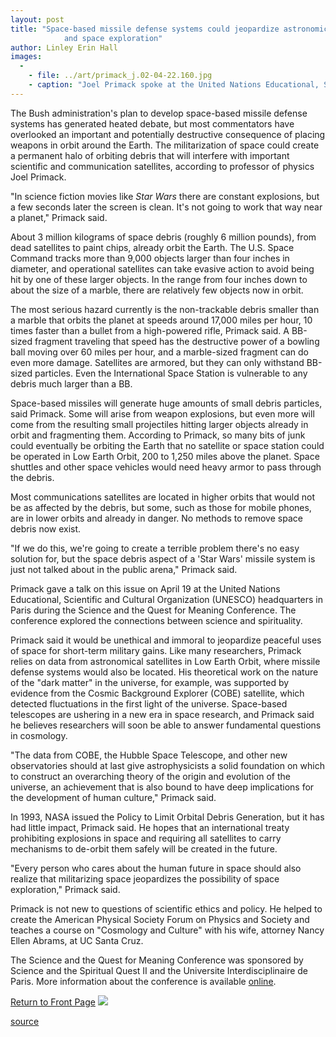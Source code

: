 ```yaml
---
layout: post
title: "Space-based missile defense systems could jeopardize astronomical research
			and space exploration"
author: Linley Erin Hall
images:
  -
    - file: ../art/primack_j.02-04-22.160.jpg
    - caption: "Joel Primack spoke at the United Nations Educational, Scientific and Cultural Organization headquarters in Paris during the Science and the Quest for Meaning Conference. Photo: UCSC Photo Services"
---
```


The Bush administration's plan to develop space-based missile defense systems has generated heated debate, but most commentators have overlooked an important and potentially destructive consequence of placing weapons in orbit around the Earth. The militarization of space could create a permanent halo of orbiting debris that will interfere with important scientific and communication satellites, according to professor of physics Joel Primack.

"In science fiction movies like _Star Wars_ there are constant explosions, but a few seconds later the screen is clean. It's not going to work that way near a planet," Primack said.  
  
About 3 million kilograms of space debris (roughly 6 million pounds), from dead satellites to paint chips, already orbit the Earth. The U.S. Space Command tracks more than 9,000 objects larger than four inches in diameter, and operational satellites can take evasive action to avoid being hit by one of these larger objects. In the range from four inches down to about the size of a marble, there are relatively few objects now in orbit.  
  
The most serious hazard currently is the non-trackable debris smaller than a marble that orbits the planet at speeds around 17,000 miles per hour, 10 times faster than a bullet from a high-powered rifle, Primack said. A BB-sized fragment traveling that speed has the destructive power of a bowling ball moving over 60 miles per hour, and a marble-sized fragment can do even more damage. Satellites are armored, but they can only withstand BB-sized particles. Even the International Space Station is vulnerable to any debris much larger than a BB.   
  
Space-based missiles will generate huge amounts of small debris particles, said Primack. Some will arise from weapon explosions, but even more will come from the resulting small projectiles hitting larger objects already in orbit and fragmenting them. According to Primack, so many bits of junk could eventually be orbiting the Earth that no satellite or space station could be operated in Low Earth Orbit, 200 to 1,250 miles above the planet. Space shuttles and other space vehicles would need heavy armor to pass through the debris.   
  
Most communications satellites are located in higher orbits that would not be as affected by the debris, but some, such as those for mobile phones, are in lower orbits and already in danger. No methods to remove space debris now exist.  
  
"If we do this, we're going to create a terrible problem there's no easy solution for, but the space debris aspect of a 'Star Wars' missile system is just not talked about in the public arena," Primack said.  
  
Primack gave a talk on this issue on April 19 at the United Nations Educational, Scientific and Cultural Organization (UNESCO) headquarters in Paris during the Science and the Quest for Meaning Conference. The conference explored the connections between science and spirituality.   
  
Primack said it would be unethical and immoral to jeopardize peaceful uses of space for short-term military gains. Like many researchers, Primack relies on data from astronomical satellites in Low Earth Orbit, where missile defense systems would also be located. His theoretical work on the nature of the "dark matter" in the universe, for example, was supported by evidence from the Cosmic Background Explorer (COBE) satellite, which detected fluctuations in the first light of the universe. Space-based telescopes are ushering in a new era in space research, and Primack said he believes researchers will soon be able to answer fundamental questions in cosmology.  
  
"The data from COBE, the Hubble Space Telescope, and other new observatories should at last give astrophysicists a solid foundation on which to construct an overarching theory of the origin and evolution of the universe, an achievement that is also bound to have deep implications for the development of human culture," Primack said.  
  
In 1993, NASA issued the Policy to Limit Orbital Debris Generation, but it has had little impact, Primack said. He hopes that an international treaty prohibiting explosions in space and requiring all satellites to carry mechanisms to de-orbit them safely will be created in the future.  
  
"Every person who cares about the human future in space should also realize that militarizing space jeopardizes the possibility of space exploration," Primack said.  
  
Primack is not new to questions of scientific ethics and policy. He helped to create the American Physical Society Forum on Physics and Society and teaches a course on "Cosmology and Culture" with his wife, attorney Nancy Ellen Abrams, at UC Santa Cruz.  
  
The Science and the Quest for Meaning Conference was sponsored by Science and the Spiritual Quest II and the Universite Interdisciplinaire de Paris. More information about the conference is available [online][1].

  

[Return to Front Page][2] ![ ][3]

[1]: http://www.ssq.net/Coming_Events/Paris/paris.html
[2]: ../../index.html
[3]: ../../images/trans.gif

[source](http://www1.ucsc.edu/currents/01-02/04-22/space.html "Permalink to space")

